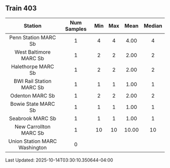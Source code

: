 ## Train 403

| Station | Num Samples | Min | Max | Mean | Median |
| :-----: | :---------: | :-: | :-: | :--: | :----: |
| Penn Station MARC Sb | 1 | 4 | 4 | 4.00 | 4 |
| West Baltimore MARC Sb | 1 | 2 | 2 | 2.00 | 2 |
| Halethorpe MARC Sb | 1 | 2 | 2 | 2.00 | 2 |
| BWI Rail Station MARC Sb | 1 | 1 | 1 | 1.00 | 1 |
| Odenton MARC Sb | 1 | 2 | 2 | 2.00 | 2 |
| Bowie State MARC Sb | 1 | 1 | 1 | 1.00 | 1 |
| Seabrook MARC Sb | 1 | 1 | 1 | 1.00 | 1 |
| New Carrollton MARC Sb | 1 | 10 | 10 | 10.00 | 10 |
| Union Station MARC Washington | 0 |  |  |  |  |


Last Updated: 2025-10-14T03:30:10.350644-04:00